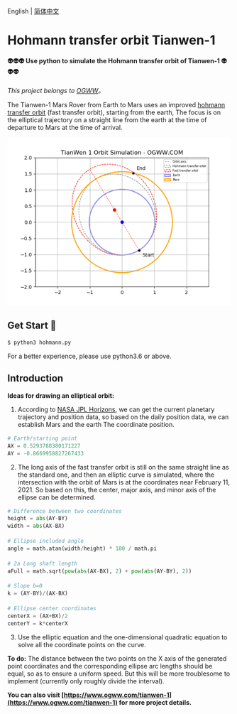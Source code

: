 English | [简体中文](./README.CN.md) 

Hohmann transfer orbit Tianwen-1
========

#### 👽👽👽 Use python to simulate the Hohmann transfer orbit of Tianwen-1 👽👽👽 ####

*This project belongs to [OGWW](https://github.com/elliottssu/ogww)。*

The Tianwen-1 Mars Rover from Earth to Mars uses an improved [hohmann transfer orbit](https://en.wikipedia.org/wiki/Hohmann_transfer_orbit) (fast transfer orbit), starting from the earth, The focus is on the elliptical trajectory on a straight line from the earth at the time of departure to Mars at the time of arrival.

![Example](./example.png)

## Get Start 🚀
```bash
$ python3 hohmann.py
```

For a better experience, please use python3.6 or above.

## Introduction
**Ideas for drawing an elliptical orbit:**
1. According to [NASA JPL Horizons](https://ssd.jpl.nasa.gov/?horizons), we can get the current planetary trajectory and position data, so based on the daily position data, we can establish Mars and the earth The coordinate position.
```python
# Earth/starting point
AX = 0.5293788380171227
AY = -0.8669958827267433
```

2. The long axis of the fast transfer orbit is still on the same straight line as the standard one, and then an elliptic curve is simulated, where the intersection with the orbit of Mars is at the coordinates near February 11, 2021. So based on this, the center, major axis, and minor axis of the ellipse can be determined.
```python
# Difference between two coordinates
height = abs(AY-BY)
width = abs(AX-BX)

# Ellipse included angle
angle = math.atan(width/height) * 180 / math.pi

# 2a Long shaft length
aFull = math.sqrt(pow(abs(AX-BX), 2) + pow(abs(AY-BY), 2))

# Slope b=0
k = (AY-BY)/(AX-BX)

# Ellipse center coordinates
centerX = (AX+BX)/2
centerY = k*centerX

```

3. Use the elliptic equation and the one-dimensional quadratic equation to solve all the coordinate points on the curve.

**To do:**
The distance between the two points on the X axis of the generated point coordinates and the corresponding ellipse arc lengths should be equal, so as to ensure a uniform speed. But this will be more troublesome to implement (currently only roughly divide the interval).

**You can also visit [https://www.ogww.com/tianwen-1](https://www.ogww.com/tianwen-1) for more project details.**
